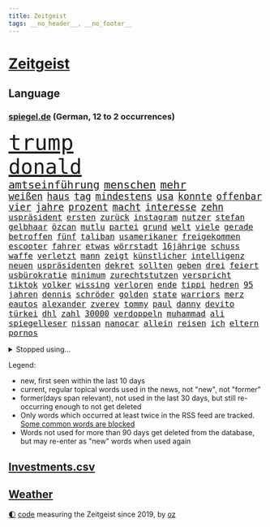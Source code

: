 ```yaml
---
title: Zeitgeist
tags: __no_header__, __no_footer__
---
```


# [Zeitgeist](https://oliz.io/zeitgeist/)

## Language

<h3><a href="https://www.spiegel.de" target="_blank">spiegel.de</a> (German, 12 to 2 occurrences)</h3>
<p style="font-family:monospace">
<span style="font-size:32pt"><a href="news_links.html#trump" class="current">trump</a></span>
<br>
<span style="font-size:30pt"><a href="news_links.html#donald" class="current">donald</a></span>
<br>
<span style="font-size:16pt"><a href="news_links.html#amtseinführung" class="current">amtseinführung</a></span>
<span style="font-size:16pt"><a href="news_links.html#menschen" class="current">menschen</a></span>
<span style="font-size:16pt"><a href="news_links.html#mehr" class="current">mehr</a></span>
<br>
<span style="font-size:14pt"><a href="news_links.html#weißen" class="current">weißen</a></span>
<span style="font-size:14pt"><a href="news_links.html#haus" class="current">haus</a></span>
<span style="font-size:14pt"><a href="news_links.html#tag" class="current">tag</a></span>
<span style="font-size:14pt"><a href="news_links.html#mindestens" class="current">mindestens</a></span>
<span style="font-size:14pt"><a href="news_links.html#usa" class="current">usa</a></span>
<span style="font-size:14pt"><a href="news_links.html#konnte" class="current">konnte</a></span>
<span style="font-size:14pt"><a href="news_links.html#offenbar" class="current">offenbar</a></span>
<span style="font-size:14pt"><a href="news_links.html#vier" class="current">vier</a></span>
<span style="font-size:14pt"><a href="news_links.html#jahre" class="current">jahre</a></span>
<span style="font-size:14pt"><a href="news_links.html#prozent" class="current">prozent</a></span>
<span style="font-size:14pt"><a href="news_links.html#macht" class="current">macht</a></span>
<span style="font-size:14pt"><a href="news_links.html#interesse" class="current">interesse</a></span>
<span style="font-size:14pt"><a href="news_links.html#zehn" class="current">zehn</a></span>
<br>
<span style="font-size:12pt"><a href="news_links.html#uspräsident" class="current">uspräsident</a></span>
<span style="font-size:12pt"><a href="news_links.html#ersten" class="current">ersten</a></span>
<span style="font-size:12pt"><a href="news_links.html#zurück" class="current">zurück</a></span>
<span style="font-size:12pt"><a href="news_links.html#instagram" class="current">instagram</a></span>
<span style="font-size:12pt"><a href="news_links.html#nutzer" class="current">nutzer</a></span>
<span style="font-size:12pt"><a href="news_links.html#stefan" class="current">stefan</a></span>
<span style="font-size:12pt"><a href="news_links.html#gelbhaar" class="current">gelbhaar</a></span>
<span style="font-size:12pt"><a href="news_links.html#özcan" class="new">özcan</a></span>
<span style="font-size:12pt"><a href="news_links.html#mutlu" class="new">mutlu</a></span>
<span style="font-size:12pt"><a href="news_links.html#partei" class="current">partei</a></span>
<span style="font-size:12pt"><a href="news_links.html#grund" class="current">grund</a></span>
<span style="font-size:12pt"><a href="news_links.html#welt" class="current">welt</a></span>
<span style="font-size:12pt"><a href="news_links.html#viele" class="current">viele</a></span>
<span style="font-size:12pt"><a href="news_links.html#gerade" class="current">gerade</a></span>
<span style="font-size:12pt"><a href="news_links.html#betroffen" class="current">betroffen</a></span>
<span style="font-size:12pt"><a href="news_links.html#fünf" class="current">fünf</a></span>
<span style="font-size:12pt"><a href="news_links.html#taliban" class="current">taliban</a></span>
<span style="font-size:12pt"><a href="news_links.html#usamerikaner" class="current">usamerikaner</a></span>
<span style="font-size:12pt"><a href="news_links.html#freigekommen" class="new">freigekommen</a></span>
<span style="font-size:12pt"><a href="news_links.html#escooter" class="current">escooter</a></span>
<span style="font-size:12pt"><a href="news_links.html#fahrer" class="current">fahrer</a></span>
<span style="font-size:12pt"><a href="news_links.html#etwas" class="current">etwas</a></span>
<span style="font-size:12pt"><a href="news_links.html#wörrstadt" class="new">wörrstadt</a></span>
<span style="font-size:12pt"><a href="news_links.html#16jährige" class="current">16jährige</a></span>
<span style="font-size:12pt"><a href="news_links.html#schuss" class="current">schuss</a></span>
<span style="font-size:12pt"><a href="news_links.html#waffe" class="current">waffe</a></span>
<span style="font-size:12pt"><a href="news_links.html#verletzt" class="current">verletzt</a></span>
<span style="font-size:12pt"><a href="news_links.html#mann" class="current">mann</a></span>
<span style="font-size:12pt"><a href="news_links.html#zeigt" class="current">zeigt</a></span>
<span style="font-size:12pt"><a href="news_links.html#künstlicher" class="current">künstlicher</a></span>
<span style="font-size:12pt"><a href="news_links.html#intelligenz" class="current">intelligenz</a></span>
<span style="font-size:12pt"><a href="news_links.html#neuen" class="current">neuen</a></span>
<span style="font-size:12pt"><a href="news_links.html#uspräsidenten" class="current">uspräsidenten</a></span>
<span style="font-size:12pt"><a href="news_links.html#dekret" class="new">dekret</a></span>
<span style="font-size:12pt"><a href="news_links.html#sollten" class="current">sollten</a></span>
<span style="font-size:12pt"><a href="news_links.html#geben" class="current">geben</a></span>
<span style="font-size:12pt"><a href="news_links.html#drei" class="current">drei</a></span>
<span style="font-size:12pt"><a href="news_links.html#feiert" class="current">feiert</a></span>
<span style="font-size:12pt"><a href="news_links.html#usbürokratie" class="new">usbürokratie</a></span>
<span style="font-size:12pt"><a href="news_links.html#minimum" class="new">minimum</a></span>
<span style="font-size:12pt"><a href="news_links.html#zurechtstutzen" class="new">zurechtstutzen</a></span>
<span style="font-size:12pt"><a href="news_links.html#verspricht" class="current">verspricht</a></span>
<span style="font-size:12pt"><a href="news_links.html#tiktok" class="current">tiktok</a></span>
<span style="font-size:12pt"><a href="news_links.html#volker" class="current">volker</a></span>
<span style="font-size:12pt"><a href="news_links.html#wissing" class="current">wissing</a></span>
<span style="font-size:12pt"><a href="news_links.html#verloren" class="current">verloren</a></span>
<span style="font-size:12pt"><a href="news_links.html#ende" class="current">ende</a></span>
<span style="font-size:12pt"><a href="news_links.html#tippi" class="new">tippi</a></span>
<span style="font-size:12pt"><a href="news_links.html#hedren" class="new">hedren</a></span>
<span style="font-size:12pt"><a href="news_links.html#95" class="current">95</a></span>
<span style="font-size:12pt"><a href="news_links.html#jahren" class="current">jahren</a></span>
<span style="font-size:12pt"><a href="news_links.html#dennis" class="current">dennis</a></span>
<span style="font-size:12pt"><a href="news_links.html#schröder" class="current">schröder</a></span>
<span style="font-size:12pt"><a href="news_links.html#golden" class="current">golden</a></span>
<span style="font-size:12pt"><a href="news_links.html#state" class="current">state</a></span>
<span style="font-size:12pt"><a href="news_links.html#warriors" class="current">warriors</a></span>
<span style="font-size:12pt"><a href="news_links.html#merz" class="current">merz</a></span>
<span style="font-size:12pt"><a href="news_links.html#eautos" class="current">eautos</a></span>
<span style="font-size:12pt"><a href="news_links.html#alexander" class="current">alexander</a></span>
<span style="font-size:12pt"><a href="news_links.html#zverev" class="current">zverev</a></span>
<span style="font-size:12pt"><a href="news_links.html#tommy" class="current">tommy</a></span>
<span style="font-size:12pt"><a href="news_links.html#paul" class="current">paul</a></span>
<span style="font-size:12pt"><a href="news_links.html#danny" class="current">danny</a></span>
<span style="font-size:12pt"><a href="news_links.html#devito" class="new">devito</a></span>
<span style="font-size:12pt"><a href="news_links.html#türkei" class="current">türkei</a></span>
<span style="font-size:12pt"><a href="news_links.html#dhl" class="current">dhl</a></span>
<span style="font-size:12pt"><a href="news_links.html#zahl" class="current">zahl</a></span>
<span style="font-size:12pt"><a href="news_links.html#30000" class="current">30000</a></span>
<span style="font-size:12pt"><a href="news_links.html#verdoppeln" class="current">verdoppeln</a></span>
<span style="font-size:12pt"><a href="news_links.html#muhammad" class="current">muhammad</a></span>
<span style="font-size:12pt"><a href="news_links.html#ali" class="current">ali</a></span>
<span style="font-size:12pt"><a href="news_links.html#spiegelleser" class="current">spiegelleser</a></span>
<span style="font-size:12pt"><a href="news_links.html#nissan" class="current">nissan</a></span>
<span style="font-size:12pt"><a href="news_links.html#nanocar" class="new">nanocar</a></span>
<span style="font-size:12pt"><a href="news_links.html#allein" class="current">allein</a></span>
<span style="font-size:12pt"><a href="news_links.html#reisen" class="current">reisen</a></span>
<span style="font-size:12pt"><a href="news_links.html#ich" class="current">ich</a></span>
<span style="font-size:12pt"><a href="news_links.html#eltern" class="current">eltern</a></span>
<span style="font-size:12pt"><a href="news_links.html#pornos" class="current">pornos</a></span>
</p>
<details>
<summary>Stopped using...</summary>
<p class="former" style="font-size:12pt">
also(1553) belarus(1553) sv(1552) unabhängige(1552) echte(1551) erklärung(1551) geschäfte(1551) champions(1550) gefährlichen(1550) gewaltig(1550) tragen(1550) verfolgen(1550) angeklagte(1549) beispielen(1549) entdeckte(1549) kolumnist(1549) kraftvoll(1549) literatur(1549) ronaldo(1549) zuschauer(1549) ankündigung(1548) bewohner(1548) carsten(1548) donnerstag(1548) landtag(1548) philippinen(1548) prinz(1548) wechselt(1548) besitzer(1547) gastgeber(1547) niedersachsen(1547) oberbürgermeister(1547) wege(1547) zeitweise(1547) bestellt(1546) brücke(1546) bundesrepublik(1546) dauerhaft(1546) freiheitsstrafe(1546) herbst(1546) wettbewerb(1546) 2019(1545) co₂(1545) gesundheitsminister(1545) rettet(1545) schiedsrichter(1545) stolz(1545) texas(1545) tiefe(1545) verhandelt(1545) entwurf(1544) kurzfristig(1544) neuseeland(1544) nordsee(1544) polens(1544) scheiterte(1544) verpflichtet(1544) 31(1543) bestimmt(1543) eindruck(1543) enthüllt(1543) netzwerk(1543) raum(1543) sports(1543) tempo(1543) tötung(1543) augsburg(1542) ausfallen(1542) beschlossen(1542) gemeinden(1542) pandemie(1542) vertrauen(1542) beziehungen(1541) empört(1541) geworfen(1541) i(1541) mario(1541) razzia(1541) regt(1541) trainiert(1541) wählen(1541) 3(1540) erneuten(1540) geheimnis(1540) nürnberg(1540) produktion(1539) rezept(1539) richtige(1539) träumen(1539) weltweite(1539) einreisen(1538) ii(1538) stoßen(1538) beraten(1537) kontakte(1537) jüngere(1536) rat(1536) triumph(1534) beiträge(1533) gesetze(1533) schäden(1533) belegen(1532) geprägt(1531) meinen(1531) mission(1531) pflicht(1531) presse(1531) halb(1530) mehrerer(1530) einsetzen(1529) einschränkungen(1528) euparlament(1528) auflagen(1527) konkrete(1527) tür(1525) umgeht(1523) warm(1523) projekte(1522) rettung(1522) gehörte(1521) betrifft(1520) frisch(1520) katharina(1507) thüringer(1504) maschinen(1484) hitler(1482) berichtete(1458) vormarsch(1416) panzer(1411) gestanden(1330) drohende(1302) sammelt(1293) verdi(1290) auswärtige(1278) freigesprochen(1274) verbunden(1273) verurteilung(1269) autoren(1265) insbesondere(1262) kameras(1244) konzerns(1242) ukrainischer(1238) universität(1207) vorfeld(1194) regierungschefin(1179) wichtiges(1174) stern(1168) magazin(1160) roth(1158) verteidiger(1154) lieferungen(1153) luftwaffe(1153) militärischen(1137) gefechte(1101) genehmigt(1101) propaganda(1099) verantwortlichen(1059) mbappé(1045) baustelle(1027) erneuerbare(1024) hochrangigen(1022) fußballerinnen(997) iii(940) neustart(926) baum(921) zuwanderung(921) partnerin(919) verstoßen(918) verzeichnet(918) rettungsaktion(907) folgten(904) chinesen(899) island(888) subventionen(886) führten(880) raten(876) gott(857) zurückkehren(850) ersetzt(842) einsamkeit(833) grenzgebiet(824) methoden(822) forschung(811) erreichbar(792) redet(780) spion(780) abbauen(776) böhmermann(773) pop(769) verbindungen(767) wechselte(766) erheben(756) nico(756) tauchte(750) aufgelöst(740) zehnte(733) sachsens(727) erleidet(726) ricarda(717) niederländischen(701) schweres(698) vermeintliche(692) uefa(691) panik(687) ministerpräsidenten(685) uhren(685) dfbpokal(681) instituts(674) 15jähriger(671) rio(669) laden(667) kreuz(665) betreiben(663) fließen(661) björn(659) diplomatische(648) schließung(647) arbeitskräfte(646) angerichtet(642) dringt(634) 13jährige(633) schottischen(629) amtsinhaber(628) jagen(618) forscherin(615) arabischen(608) lied(607) schlagabtausch(594) gehandelt(590) bundeshaushalt(589) mahnen(582) lebensgefährlich(581) fürth(580) wuchs(579) unterschied(571) kylian(570) budget(569) milliardenschweren(560) obersten(554) fußballem(553) prägte(553) stellenabbau(550) flieger(548) erweitert(545) popstars(542) vertrauter(542) stockt(541) essener(539) desaster(536) politikerinnen(535) schönste(531) staus(530) häfen(528) stützen(525) 96(512) militärhilfe(511) anzeige(506) afdchef(494) alaska(494) goldenen(494) umgehend(494) beute(492) 24jährige(489) vertreiben(486) weitet(484) tvsender(483) rotes(479) lebende(472) getöteter(469) singen(467) ständige(464) rief(460) darstellung(458) raumstation(458) medizinische(457) asylverfahren(452) besetzung(450) hinterlässt(450) erfindung(444) nahost(434) gewähren(432) kilo(430) adam(423) menschenrechte(422) recep(421) tayyip(421) herbe(420) mangelt(417) beyoncé(415) beschuldigte(414) stellten(414) influencerin(413) verhält(411) bombardiert(410) wegfallen(410) signalisiert(409) wisconsin(408) gespalten(407) stationieren(403) figur(402) haftstrafen(398) islamische(398) ruanda(396) bedrängnis(393) trauen(389) positives(385) vergleichsweise(385) riesigen(383) versteht(382) dubai(381) ermittlungsverfahren(381) zeitalter(381) 93(380) is(380) größe(378) aufstellen(377) finanziellen(372) temu(370) bunker(368) hugh(368) mögen(360) abermals(357) christina(355) droge(352) ehren(351) rüsten(344) allgegenwärtig(343) fehlenden(343) matteo(343) sony(343) anwesend(341) potsdam(341) beantragt(340) gepäck(339) indes(339) jackson(337) spottet(337) harvey(334) konzept(333) potsdamer(333) reihenweise(333) territorium(329) schwein(327) plänen(326) alzheimer(323) fraglich(323) hing(322) fahndet(319) gerieten(318) mitarbeiterin(317) falscher(316) garweg(315) digitalpakt(312) pferde(312) mallorca(311) vermittler(311) sitze(310) rihanna(308) seltsamen(307) mitmachen(305) fremden(304) erfüllung(301) tasche(299) fehlern(298) operationen(296) andrang(295) stammen(295) segeln(292) verstappen(292) geringer(291) hessischen(290) porträt(287) spitzenkandidaten(287) panne(283) rekonstruieren(283) messen(282) einblick(281) afdabgeordneter(280) matchwinner(279) bekannter(277) faktencheck(276) flossen(276) ruhrgebiet(275) studien(274) verläuft(273) fußballbund(271) riskante(271) staatschefs(270) fußballers(269) katja(268) bräuchte(264) königlichen(263) techniken(261) relativ(258) grandiosen(257) chinese(256) diplomatischen(255) entgeht(253) ausgeweitet(252) pelosi(252) weltgrößten(252) konzerten(251) regelung(251) usgericht(251) fuchs(250) kriselnden(248) autobranche(247) kommentieren(247) gezielten(246) vereinbaren(245) europäischer(244) jessica(244) menschheit(244) auswärtiges(243) euphorie(242) kadyrow(242) ramsan(242) angeschlagenen(241) kommentare(240) leitete(240) geldwäsche(239) flüchtlingslager(238) hitlers(238) mercedesbenz(238) jeweiligen(237) 21jährige(236) verbrecher(236) verpassten(236) unbekanntes(235) tischtennis(234) eskalieren(233) mysteriösen(232) einzig(228) planten(228) afrikanische(227) fernost(226) schärferes(225) eigenheim(224) sternschnuppen(224) griechische(222) schumachers(222) weltkriegs(222) heinz(221) staatsbesuch(220) entwirft(219) googles(218) stich(218) resolution(216) stadtverwaltung(216) verschwörungsmythen(216) beißt(215) verwaltungsgericht(211) gabe(210) zitiert(210) anfangs(208) verwüstet(208) existieren(207) verzehr(207) cockpit(206) zurückzahlen(206) diebstahls(205) lauern(205) irgendwann(204) zwischenzeitlich(202) nachtzug(199) übte(199) kräftige(198) vielfalt(196) postings(195) mob(194) rechtliche(194) gabriel(193) leeren(192) moderierte(192) abgerissen(191) englands(191) feuert(191) kocht(190) look(190) gündoğan(189) i̇lkay(189) sklerose(189) zulassung(189) brat(188) bekamen(187) medikament(187) ruf(187) wachsende(187) abgelöst(186) erfinden(186) nations(184) zeichnen(184) blutige(182) erwischt(182) wahrscheinlicher(180) erotik(179) oberfläche(179) krankenwagen(178) standorten(177) legende(176) waffengewalt(176) erkunden(175) satellitenbilder(174) stabilität(174) gewaltsame(173) niedrigsten(173) verkörpert(173) zuspruch(173) cnn(172) flohen(172) geschah(172) immens(171) massen(171) löschen(168) vorgeschlagen(168) erschöpfung(167) gruppenphase(167) mafia(165) martina(165) 25000(164) finanzministerin(164) gewehr(164) behauptete(161) merkt(160) transport(160) kolumbianischen(159) iron(158) analysen(157) verstorben(157) 73(156) ausgestattet(156) deckeln(156) anrichten(155) funktion(155) entsprechende(154) postete(154) bond(153) gegenschlag(152) verzeihung(152) riese(151) längeren(150) racing(150) rufe(149) gründlich(148) sprengsatz(147) werft(147) 1993(146) gemeinsamkeiten(146) einladen(145) ifoindex(145) kunstwerke(145) valley(145) zurückschlagen(144) uspolitik(143) weltrekorde(143) altstadt(142) ermöglicht(142) autokrat(141) gelohnt(141) charts(140) freistaat(140) schwerin(140) signale(140) brandanschlägen(139) ceo(138) status(138) terroranschlag(138) weint(138) würzburg(137) abgebaut(136) asiatischen(136) autofahrten(136) sparpläne(136) biologische(135) gezielte(135) jamie(135) landstraßen(135) ifoinstituts(134) verbannt(134) verweis(134) impfgegner(133) berufliche(132) diplomaten(132) entlassungen(132) erstattet(132) frauenrechte(132) arbeitsplätze(131) anhaltende(129) borg(129) brasilianischen(129) steuerzahler(129) verursachen(129) viren(129) überrumpelt(129) benutzte(128) fußballweltverband(128) trauriger(128) basketballweltmeister(126) betäubt(126) burkhard(126) echt(126) risse(126) dietmar(125) gunn(125) rogan(125) schuster(125) zwischenbilanz(125) anschlags(124) einzusetzen(124) globaler(124) mpox(124) nachhaltig(124) carpenter(123) mpoxvariante(123) multiple(123) spieltag(123) witze(123) beweis(122) finanzexperte(122) zwangsweise(122) einmarsch(121) ladesäulen(121) mahnung(121) miss(121) profiteure(120) sc(119) erreger(118) gefördert(118) kloeppel(118) unverzichtbar(118) karsten(117) emiraten(116) langsamer(116) begleichen(115) gestiegenen(115) südfrankreich(115) sportlern(114) landesverbände(113) vergabe(113) zweitgrößte(113) abgeschnitten(112) bestätigten(112) bewirbt(112) abc(111) espresso(111) zulässig(111) jugendtrainer(110) teuersten(110) auslosung(109) dfbkapitän(109) dua(109) lipa(109) notwendig(109) udo(109) eingestuften(108) verunglückten(108) horrenden(107) wohnkosten(107) ding(106) dreieinhalb(106) elversberg(106) inland(106) berühmter(105) lebensmittelpreise(105) schwachstellen(104) berlinneukölln(103) vermittelt(103) achillessehne(102) aston(102) lebender(102) spiegelrecherchen(102) enttäuschungen(101) 1200(100) exrafterrorist(100) infiziert(100) vergewaltigungsprozess(100) befunden(99) flexible(99) rätselhaften(99) verliehen(99) eingeliefert(98) einziehen(98) jordanien(98) ufer(97) angeschwemmt(96) fabriken(96) juristischen(96) sparmaßnahmen(96) techno(96) bescheiden(95) fernzuhalten(95) nachbarländer(95) silke(95) stunts(95) wmqualifikation(95) gomez(94) rockstar(94) selena(94) ursprung(94) verwandten(94) ausgebeutet(93) streamingdienst(93) weltfußballer(93) übergossen(93) bomber(91) buckingham(91) country(91) fußballstars(90) hermann(90) raabs(90) siegesserie(90) todesurteil(90) verroht(90) voigt(90) billig(89) erpresser(89) gewaschen(89) igor(89) misere(89) schärferer(89) spiegelredakteure(89) tierischen(89) hape(88) kerkeling(88) nachlesen(88) passend(88) sechsjährige(88) verstorbenem(88) eilt(87) führungspersonal(87) lehmann(87) nsdap(87) täuschte(87) unterschiedliche(87) dateien(86) erschreckend(86) frische(86) sensible(86) bundespartei(85) dementsprechend(85) filmförderung(85) minutenprotokoll(85) neuverfilmung(85) segeberg(85) zusammenbringt(85) bundesweite(84) gedankenkarussell(84) kommandeur(84) machtoption(84) pubs(84) rettungswagen(84) schenken(84) tarifgespräche(84) enttäuschten(83) flugobjekte(83) fotografieren(83) schrammt(83) wohnhäuser(83) 182(82) aktueller(82) erlaubnis(82) esse(82) kräftigen(82) mutterschaft(82) voraussichtlich(82) antisemitischen(81) krankenstand(81) liveticker(81) oregon(81) veranstaltungen(81) adnoc(80) beheben(80) covestro(80) führungskräfte(80) kern(80) ölkonzern(80) arafat(79) bezogen(79) drastischen(79) expolizist(79) schmieden(79) transfermarkt(79) vwkonzern(79) weltmeisterschaft(79) fehleinschätzung(78) fünfjährige(78) jersey(78) stanley(78) tötungsdelikts(78) überproduktion(78) bedrohte(77) gedenkt(77) kristina(77) menü(77) sprengt(77) dankbarkeit(76) leihgabe(76) sportvereinen(76) antoine(75) autokennzeichen(75) cdukandidat(75) stromausfälle(75) 50jährige(74) bemängelt(74) didi(74) geburtenrate(74) heizungsgesetz(74) höchstens(74) sperrung(74) neuerung(73) produktionskosten(73) rekrutierung(73) spiegeltexte(73) winzig(73) 7000(72) campbell(72) engelshaar(72) gebäuden(72) kitamisere(72) kulturellen(72) pistazienfüllung(72) rutte(72) schokolade(72) zusammenarbeiten(72) bibel(71) britta(71) epos(71) grant(71) kita(71) nike(71) präsenz(71) rauchverbot(71) regierungschefs(71) rekordniveau(71) sandberg(71) spiegelkorrespondentin(71) bundesrat(70) deckte(70) dunkelheit(70) gelungene(70) heftigem(70) knapper(70) mehrjährige(70) nette(70) norbert(70) spitzenspiel(70) verewigt(70) apokalypse(69) empfehlenswert(69) erzieher(69) erzieherinnen(69) exemplare(69) flüchtlingsboot(69) gleichgesinnten(69) wahnsinnig(69) avignonprozess(68) fortan(68) herrschte(68) kantersieg(68) lachen(68) meilenstein(68) mobilfunk(68) ernüchternd(67) finn(67) hefter(67) schachbrett(67) spohr(67) studios(67) verdienenden(67) anfliegende(65) betrugsmasche(65) effiziente(65) eingestiegen(65) floss(65) grundschule(65) größeres(65) schubert(65) topverdiener(65) verstorbener(65) erkältung(64) spiegeljournalistin(64) superman(64) werkstattkosten(64) 80000(63) eddie(63) importe(63) leseempfehlungen(63) schlappe(63) wissenschaftsredaktion(63) bas(62) beleg(62) bestattet(62) bärbel(62) callcenter(62) guido(62) islamischer(62) krisenherden(62) modellen(62) steuerentlastungen(62) tarifstreit(62) verbrennen(62) weiden(62) aka(61) gefährdung(61) klimageld(61) liv(61) psychiatrischen(61) selfcare(61) sexpartys(61) strömquist(61) unzählige(61) verwandte(61) aufzuschreiben(60) fußballliga(60) gelder(60) geldtransportbranche(60) greuther(60) mietpreisbremse(60) nordgaza(60) rüstungsexporte(60) schachweltmeister(60) leuven(59) noalynn(59) vertretungen(59) bewaffnung(58) einzubringen(58) enormer(58) kraftvolle(58) asia(57) bewunderung(57) dunkles(57) erwachsen(57) kredit(57) that(57) tiefgreifende(57) verschenkt(57) bestehe(56) enkeltrickbetrüger(56) nordosten(56) offizieller(56) tanzen(56) tierschutz(56) tortur(56) verständigung(56) waggons(56) 13jährigen(55) 39(55) ausdruck(55) bedrohungen(55) blatt(55) deutschkolumne(55) grenell(55) megaprojekt(55) rki(55) wolfsburgs(55) 78(54) gysi(54) luftaufnahmen(54) löhne(54) taurusmarschflugkörper(54) topdiplomaten(54) abschaltung(53) elbtower(53) kalkulieren(53) mahnte(53) propagandashow(53) verspätet(53) bosnien(52) eingeleitet(52) hamburgs(52) sexismus(52) angebliches(51) kassieren(51) klimaziele(51) rappt(51) sexy(51) süßes(51) tagesschau(51) versetzte(51) berühmtem(50) gespür(50) glänzen(50) madison(50) richtete(50) schulzeit(50) absoluten(49) anrufer(49) nets(49) teenagers(49) umgestellt(49) verstieß(49) village(49) abouchaker(48) beliebte(48) bundestagspräsidentin(48) facebookpost(48) herausgegeben(48) jayz(48) kulinarische(48) millionenstrafe(48) neckar(48) sommerzeit(48) spiegeltvreporter(48) urwald(48) augenblick(47) drittligist(47) gruselkabinett(47) koalitionsstreit(47) smartwatch(47) smog(47) usbörse(47) verkleideter(47) arbeitskosten(46) homosexuelle(46) maßstäbe(46) schweinen(46) bahnfahren(45) gröner(45) kleinste(45) mitarbeitenden(45) tansania(45) ausreichenden(44) außenministers(44) echtheit(44) mitbringen(44) rundfunkbeitrag(44) russlandfreundlichen(44) feuerwerkskörpern(43) frühestens(43) kukies(43) sprint(43) wehtun(43) bratsommer(42) cd(42) involviert(42) münchnerinnen(42) rückführung(42) atalanta(41) bergamo(40) bildungsweg(40) camus(40) innovative(40) popkonzert(40) sozialdemokratin(40) weiterfahren(40) zukunftspläne(40) badenoch(39) beiträgen(39) dortige(39) fahrplan(39) kemi(39) kennzeichen(39) spielchen(39) 2800(38) abkehr(38) einlegen(38) bundestages(37) delegation(37) entschädigungen(37) esslingen(37) haldenwang(37) lästige(37) malte(37) scholz'(37) 343(36) dobrindt(36) meistgehörte(36) unsicheren(36) amused(35) graça(35) keineswegs(35) peters(35) weihnachtsferien(35) erschütternd(34) minderheitsregierung(34) resilienz(34) telefonat(34) verbesserungen(34) weihnachtsgeld(34) abgewinnen(33) australiens(33) dominanten(33) erpressen(33) funkspruch(33) hort(33) kaufmann(33) radsportler(33) verwundete(33) abschreiben(32) begehrt(32) comicfigur(32) dringender(32) einspruch(32) entfesselt(32) gans(32) gesteckt(32) royale(32) tanz(32) angestellte(31) gisele(31) janeiro(31) kleid(30) kulturstaatsministerin(30) lieferengpässen(30) religion(30) stadtteilen(30) terminiert(30) unsicherer(30) wahlkampfmodus(30) apotheke(29) dutzendfache(29) jahrzehnts(29) leerstand(29) schmerzlich(29) tarif(29) ältestes(29) überzeugten(29) brandmauer(28) schmerz(28) zulieferern(28) benennen(27) bukarest(27) dichter(27) höhen(27) spießig(27) verrate(27) augenblicke(26) birgt(26) entwürfe(26) medienberichte(26) speisen(26) startrainer(26) timo(26) wohlhabenden(26) zehnjährigen(26) 2005(25) aufklären(25) bezieht(25) general(25) høiby(25) knappheit(25) kronprinzessin(25) marius(25) nuklearen(25) val(25) verlauf(25) weitreichenden(25) banane(24) gerald(24) gnirke(24) mettemarits(24) personalnot(24) sprüche(24) wärmeversorgung(24) diente(23) ernennt(23) mettemarit(23) rheinischbergischen(23) tarifkonflikt(23) aufklärt(22) befreiung(22) medizinstudium(22) nachgewiesen(22) regierenden(22) toxischer(22) völkerrecht(22) beatle(21) dommaraju(21) fluggesellschaft(21) grübeln(21) gukesh(21) handelskrieg(21) lichterglanz(21) preisschock(21) selbstoptimierung(21) spionierte(21) tennisplatz(21) wohnungsmarkt(21) zurückgerufen(21) benz(20) bielefeld(20) geflüchteter(20) großstadt(20) handelskriegs(20) ios(20) neuester(20) rekordverdächtige(20) strategiepapier(20) games(19) mariupol(19) torwarts(19) uboote(19) gerutscht(18) hilfsorganisation(18) medizinischen(18) verleumdungsklage(18) evan(17) höhle(17) liren(17) natomitgliedschaft(17) ubooten(17) wiedergewählt(17) 62jährige(16) feigenbaums(16) kürzesten(16) mache(16) mitangeklagten(16) neuss(16) rasoulof(16) rupert(16) saat(16) showdown(16) überraschungen(16) ausfuhr(15) bleibende(15) diwstudie(15) dramé(15) freispruch(15) interessieren(15) mouhamed(15) spionageabwehr(15) verbrauchern(15) wiederum(15) ernsten(14) fußstapfen(14) günstigste(14) ifoumfrage(14) konkurrieren(14) schauspielerinnen(14) verschlechtert(14) abwasserproben(13) amüsiert(13) entfliehen(13) eujustizkommissar(13) möller(13) reynders(13) unterfranken(13) werner(13) amateurvideos(12) assadfamilie(12) blind(12) heran(12) lernte(12) problemlos(12) syrerinnen(12) verbrennungsmotor(12) angekurbelt(11) assadregime(11) einnahme(11) summen(11) usrepräsentantenhauses(11) volksbank(11) zwillingstöchter(11)
</p>
</details>
<p>Legend:
<ul>
<li><span class="new">new</span>, first seen within the last 10 days</li>
<li><span class="current">current</span>, regular topical words used in the news, not "new", not "former"</li>
<li><span class="former">former(days span relevant)</span>, not used in the last 30 days, but still re-occurring enough to not get deleted</li>
<li>Only words which occurred at least twice in the RSS feed are tracked. <a href="language/filters.py">Some common words are blocked</a></li>
<li>Words not used for more than 90 days get deleted from the database, but may re-enter as "new" words when used again</li>
</ul>
</p>

## [Investments](investments.html)[.csv](investments.csv)

## [Weather](weather.html)

<footer>
<a href="javascript:toggleTheme()" class="nav">🌓</a>
<a href="https://github.com/ooz/zeitgeist">code</a> measuring the Zeitgeist since 2019, by <a href="https://oliz.io">oz</a>
</footer>
